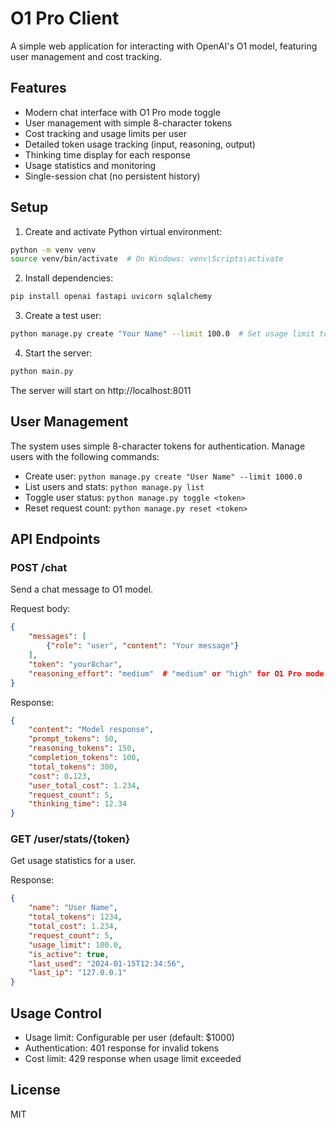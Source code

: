 # O1 Pro Client

A simple web application for interacting with OpenAI's O1 model, featuring user management and cost tracking.

## Features

- Modern chat interface with O1 Pro mode toggle
- User management with simple 8-character tokens
- Cost tracking and usage limits per user
- Detailed token usage tracking (input, reasoning, output)
- Thinking time display for each response
- Usage statistics and monitoring
- Single-session chat (no persistent history)

## Setup

1. Create and activate Python virtual environment:
```bash
python -m venv venv
source venv/bin/activate  # On Windows: venv\Scripts\activate
```

2. Install dependencies:
```bash
pip install openai fastapi uvicorn sqlalchemy
```

3. Create a test user:
```bash
python manage.py create "Your Name" --limit 100.0  # Set usage limit to $100
```

4. Start the server:
```bash
python main.py
```

The server will start on http://localhost:8011

## User Management

The system uses simple 8-character tokens for authentication. Manage users with the following commands:

- Create user: `python manage.py create "User Name" --limit 1000.0`
- List users and stats: `python manage.py list`
- Toggle user status: `python manage.py toggle <token>`
- Reset request count: `python manage.py reset <token>`

## API Endpoints

### POST /chat
Send a chat message to O1 model.

Request body:
```json
{
    "messages": [
        {"role": "user", "content": "Your message"}
    ],
    "token": "your8char",
    "reasoning_effort": "medium"  # "medium" or "high" for O1 Pro mode
}
```

Response:
```json
{
    "content": "Model response",
    "prompt_tokens": 50,
    "reasoning_tokens": 150,
    "completion_tokens": 100,
    "total_tokens": 300,
    "cost": 0.123,
    "user_total_cost": 1.234,
    "request_count": 5,
    "thinking_time": 12.34
}
```

### GET /user/stats/{token}
Get usage statistics for a user.

Response:
```json
{
    "name": "User Name",
    "total_tokens": 1234,
    "total_cost": 1.234,
    "request_count": 5,
    "usage_limit": 100.0,
    "is_active": true,
    "last_used": "2024-01-15T12:34:56",
    "last_ip": "127.0.0.1"
}
```

## Usage Control

- Usage limit: Configurable per user (default: $1000)
- Authentication: 401 response for invalid tokens
- Cost limit: 429 response when usage limit exceeded

## License

MIT 